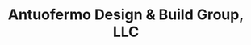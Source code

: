 ---
title: "Antuofermo Design & Build Group, LLC"
url: /old-bridge/antuofermo-design-and-build-group-llc/
shop: garden centre
---